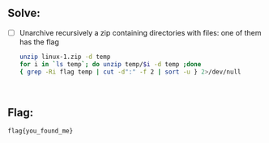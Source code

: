 ## Solve:
- [ ] Unarchive recursively a zip containing directories with files: one of them has the flag 
  <br/>
  ```bash
  unzip linux-1.zip -d temp
  for i in `ls temp`; do unzip temp/$i -d temp ;done
  { grep -Ri flag temp | cut -d":" -f 2 | sort -u } 2>/dev/null
  ```

<br/>

## Flag:
`flag{you_found_me}`
